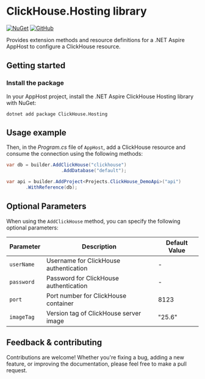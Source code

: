 # ClickHouse.Hosting library

[![NuGet](https://img.shields.io/nuget/v/ClickHouse.Hosting)](https://www.nuget.org/packages/ClickHouse.Hosting)
[![GitHub](https://img.shields.io/github/license/cristipufu/aspire-hosting-clickhouse)](https://github.com/cristipufu/aspire-hosting-clickhouse/blob/master/LICENSE)

Provides extension methods and resource definitions for a .NET Aspire AppHost to configure a ClickHouse resource.

## Getting started

### Install the package

In your AppHost project, install the .NET Aspire ClickHouse Hosting library with NuGet:

```dotnetcli
dotnet add package ClickHouse.Hosting
```

## Usage example

Then, in the _Program.cs_ file of `AppHost`, add a ClickHouse resource and consume the connection using the following methods:

```csharp
var db = builder.AddClickHouse("clickhouse")
                    .AddDatabase("default");

var api = builder.AddProject<Projects.ClickHouse_DemoApi>("api")
       .WithReference(db);
```

## Optional Parameters
When using the `AddClickHouse` method, you can specify the following optional parameters:

| Parameter | Description | Default Value |
|-----------|-------------|---------------|
| `userName` | Username for ClickHouse authentication | - |
| `password` | Password for ClickHouse authentication | - |
| `port` | Port number for ClickHouse container | 8123 |
| `imageTag` | Version tag of ClickHouse server image | "25.6" |


## Feedback & contributing

Contributions are welcome! Whether you're fixing a bug, adding a new feature, or improving the documentation, please feel free to make a pull request.
